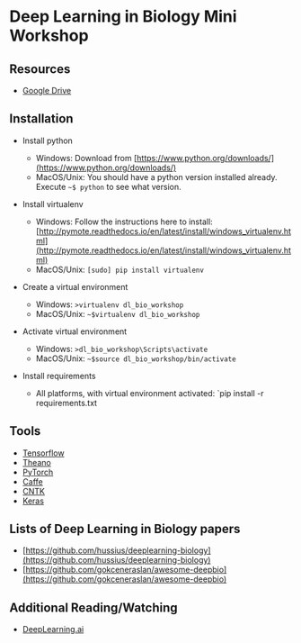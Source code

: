 # Deep Learning in Biology Mini Workshop

## Resources

- [Google Drive](https://drive.google.com/drive/u/0/folders/1p3gah3fTjDojgIsq-mtkmk0A4FHxBxaQ)

## Installation 

- Install python
  - Windows: Download from [https://www.python.org/downloads/](https://www.python.org/downloads/) 
  - MacOS/Unix: You should have a python version installed already. Execute `~$ python` to see what version.
  
- Install virtualenv
  - Windows: Follow the instructions here to install: [http://pymote.readthedocs.io/en/latest/install/windows_virtualenv.html](http://pymote.readthedocs.io/en/latest/install/windows_virtualenv.html)
  - MacOS/Unix: `[sudo] pip install virtualenv`
  
- Create a virtual environment
  - Windows: `>virtualenv dl_bio_workshop`
  - MacOS/Unix: `~$virtualenv dl_bio_workshop`
  
- Activate virtual environment
  - Windows: `>dl_bio_workshop\Scripts\activate`
  - MacOS/Unix: `~$source dl_bio_workshop/bin/activate`

- Install requirements
  - All platforms, with virtual environment activated: `pip install -r requirements.txt

## Tools

- [Tensorflow](https://www.tensorflow.org/)
- [Theano](http://deeplearning.net/software/theano/)
- [PyTorch](http://pytorch.org/)
- [Caffe](http://caffe.berkeleyvision.org/)
- [CNTK](https://github.com/Microsoft/CNTK)
- [Keras](https://keras.io/)

## Lists of Deep Learning in Biology papers
- [https://github.com/hussius/deeplearning-biology](https://github.com/hussius/deeplearning-biology)
- [https://github.com/gokceneraslan/awesome-deepbio](https://github.com/gokceneraslan/awesome-deepbio)

## Additional Reading/Watching
- [DeepLearning.ai](https://www.deeplearning.ai/)

